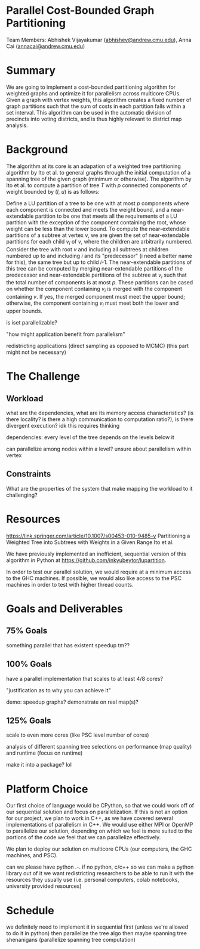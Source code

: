 # Parallel Cost-Bounded Graph Partitioning
Team Members: Abhishek Vijayakumar (abhishev@andrew.cmu.edu), Anna Cai (annacai@andrew.cmu.edu)

# Summary
We are going to implement a cost-bounded partitioning algorithm for weighted graphs and optimize it for parallelism across multicore CPUs. Given a graph with vertex weights, this algorithm creates a fixed number of graph partitions such that the sum of costs in each partition falls within a set interval. This algorithm can be used in the automatic division of precincts into voting districts, and is thus highly relevant to district map analysis.

# Background
The algorithm at its core is an adapation of a weighted tree partitioning algorithm by Ito et al. to general graphs through the initial computation of a spanning tree of the given graph (minimum or otherwise). The algorithm by Ito et al. to compute a partition of tree *T* with *p* connected components of weight bounded by (*l*, *u*) is as follows:

Define a LU partition of a tree to be one with at most *p* components where each component is connected and meets the weight bound, and a near-extendable partition to be one that meets all the requirements of a LU partition with the exception of the component containing the root, whose weight can be less than the lower bound. To compute the near-extendable partitions of a subtree at vertex *v*, we are given the set of near-extendable partitions for each child *v<sub>i</sub>* of *v*, where the children are arbitrarily numbered. Consider the tree with root *v* and including all subtrees at children numbered up to and including *i* and its "predecessor" (i need a better name for this), the same tree but up to child *i*-1. The near-extendable partitions of this tree can be computed by merging near-extendable partitions of the predecessor and near-extendable partitions of the subtree at *v<sub>i</sub>* such that the total number of components is at most *p*. These partitions can be cased on whether the component containing *v<sub>i</sub>* is merged with the component containing *v*. If yes, the merged component must meet the upper bound; otherwise, the component containing *v<sub>i</sub>* must meet both the lower and upper bounds.

is iset parallelizable?

"how might application benefit from parallelism"

redistricting applications (direct sampling as opposed to MCMC) (this part might not be necessary)

# The Challenge

## Workload
what are the dependencies, what are its memory access characteristics? (is there locality? is there a high communication to computation ratio?), is there divergent execution?
idk this requires thinking

dependencies: every level of the tree depends on the levels below it

can parallelize among nodes within a level? unsure about parallelism within vertex

## Constraints
What are the properties of the system that make mapping the workload to it challenging?

# Resources
https://link.springer.com/article/10.1007/s00453-010-9485-y
Partitioning a Weighted Tree into Subtrees with Weights in a Given Range
Ito et al.

We have previously implemented an inefficient, sequential version of this algorithm in Python at https://github.com/inkyubeytor/lupartition.

In order to test our parallel solution, we would require at a minimum access to the GHC machines. If possible, we would also like access to the PSC machines in order to test with higher thread counts.

# Goals and Deliverables

## 75% Goals
something parallel that has existent speedup tm??

## 100% Goals
have a parallel implementation that scales to at least 4/8 cores?

"justification as to why you can achieve it"

demo: speedup graphs? demonstrate on real map(s)?

## 125% Goals
scale to even more cores (like PSC level number of cores)

analysis of different spanning tree selections on performance (map quality) and runtime (focus on runtime)

make it into a package? lol

# Platform Choice

Our first choice of language would be CPython, so that we could work off of our sequential solution and focus on parallelization. If this is not an option for our project, we plan to work in C++, as we have covered several implementations of parallelism in C++. We would use either MPI or OpenMP to parallelize our solution, depending on which we feel is more suited to the portions of the code we feel that we can parallelize effectively.

We plan to deploy our solution on multicore CPUs (our computers, the GHC machines, and PSC).

can we please have python .-.
if no python, c/c++ so we can make a python library out of it
we want redistricting researchers to be able to run it with the resources they usually use (i.e. personal computers, colab notebooks, university provided resources)

# Schedule
we definitely need to implement it in sequential first (unless we're allowed to do it in python)
then parallelize the tree algo
then maybe spanning tree shenanigans (parallelize spanning tree computation)

